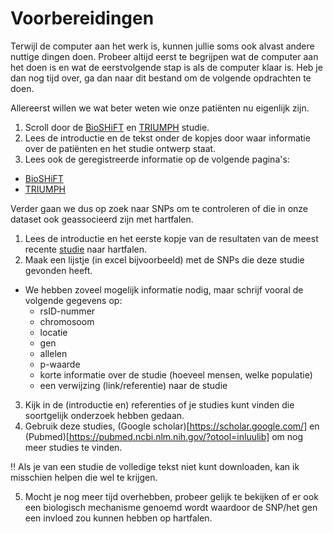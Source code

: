 # Voorbereidingen

Terwijl de computer aan het werk is, kunnen jullie soms ook alvast andere nuttige dingen doen. Probeer altijd eerst te begrijpen wat de computer aan het doen is en wat de eerstvolgende stap is als de computer klaar is. Heb je dan nog tijd over, ga dan naar dit bestand om de volgende opdrachten te doen.


Allereerst willen we wat beter weten wie onze patiënten nu eigenlijk zijn.

1. Scroll door de [BioSHiFT](https://github.com/mvvugt/U-Talent_GWAS/blob/main/Literatuur/Bioshift_study.pdf) en [TRIUMPH](https://github.com/mvvugt/U-Talent_GWAS/blob/main/Literatuur/TRIUMPH_study.pdf) studie.
2. Lees de introductie en de tekst onder de kopjes door waar informatie over de patiënten en het studie ontwerp staat.
3. Lees ook de geregistreerde informatie op de volgende pagina's:
  * [BioSHiFT](https://www.clinicaltrials.gov/ct2/show/NCT01851538?term=NCT01851538&draw=2&rank=1)
  * [TRIUMPH](https://www.trialregister.nl/trial/1783)


Verder gaan we dus op zoek naar SNPs om te controleren of die in onze dataset ook geassocieerd zijn met hartfalen.
1. Lees de introductie en het eerste kopje van de resultaten van de meest recente [studie](https://github.com/mvvugt/U-Talent_GWAS/blob/main/Literatuur/Shah-2020-Genome-wide-association-and-mendeli.pdf) naar hartfalen.
2. Maak een lijstje (in excel bijvoorbeeld) met de SNPs die deze studie gevonden heeft.
  * We hebben zoveel mogelijk informatie nodig, maar schrijf vooral de volgende gegevens op:
    * rsID-nummer
    * chromosoom
    * locatie
    * gen
    * allelen
    * p-waarde
    * korte informatie over de studie (hoeveel mensen, welke populatie)
    * een verwijzing (link/referentie) naar de studie
3. Kijk in de (introductie en) referenties of je studies kunt vinden die soortgelijk onderzoek hebben gedaan.
4. Gebruik deze studies, (Google scholar)[https://scholar.google.com/] en (Pubmed)[https://pubmed.ncbi.nlm.nih.gov/?otool=inluulib] om nog meer studies te vinden.

:bangbang: Als je van een studie de volledige tekst niet kunt downloaden, kan ik misschien helpen die wel te krijgen.

5. Mocht je nog meer tijd overhebben, probeer gelijk te bekijken of er ook een biologisch mechanisme genoemd wordt waardoor de SNP/het gen een invloed zou kunnen hebben op hartfalen.
